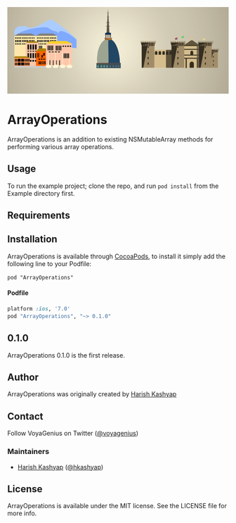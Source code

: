 <p align="center" >
  <img src="https://github.com/VoyaGenius/ArrayOperations/blob/master/Resources/cover.png" alt="VoyaGenius" title="ArrayOperations">
</p>

# ArrayOperations

ArrayOperations is an addition to existing NSMutableArray methods for performing various array operations. 

## Usage

To run the example project; clone the repo, and run `pod install` from the Example directory first.

## Requirements

## Installation

ArrayOperations is available through [CocoaPods](http://cocoapods.org), to install
it simply add the following line to your Podfile:

    pod "ArrayOperations"

#### Podfile

```ruby
platform :ios, '7.0'
pod "ArrayOperations", "~> 0.1.0"
```

## 0.1.0

ArrayOperations 0.1.0 is the first release.

## Author

ArrayOperations was originally created by [Harish Kashyap](https://github.com/VoyaGenius/)

## Contact

Follow VoyaGenius on Twitter ([@voyagenius](https://twitter.com/voyagenius))

### Maintainers

- [Harish Kashyap](http://github.com/voyagenius) ([@hkashyap](http://twitter.com/harishkashyap))

## License

ArrayOperations is available under the MIT license. See the LICENSE file for more info.

